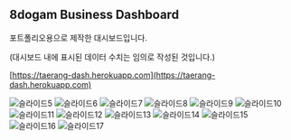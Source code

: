## 8dogam Business Dashboard

포트폴리오용으로 제작한 대시보드입니다.

(대시보드 내에 표시된 데이터 수치는 임의로 작성된 것입니다.)

[https://taerang-dash.herokuapp.com](https://taerang-dash.herokuapp.com)

![슬라이드5](https://user-images.githubusercontent.com/60762935/213430907-efe6e1dc-56c2-4c0e-af48-9de18125a2a6.jpeg)
![슬라이드6](https://user-images.githubusercontent.com/60762935/213430911-4d8fe5fe-66b1-46d6-ae80-c19b80b784b9.jpeg)
![슬라이드7](https://user-images.githubusercontent.com/60762935/213430913-3ceb85cf-c834-4b26-b6bf-c68682df2448.jpeg)
![슬라이드8](https://user-images.githubusercontent.com/60762935/213430916-478640bc-c2a0-4f63-9534-269ac0628677.jpeg)
![슬라이드9](https://user-images.githubusercontent.com/60762935/213430918-c9f6035a-6a44-4137-ad66-6847e8f8b8ef.jpeg)
![슬라이드10](https://user-images.githubusercontent.com/60762935/213430922-aeb1f0ff-eff1-445e-82b6-b763eadaffec.jpeg)
![슬라이드11](https://user-images.githubusercontent.com/60762935/213430925-c66c6b54-7f52-4ff5-b2df-e3ca556276dc.jpeg)
![슬라이드12](https://user-images.githubusercontent.com/60762935/213430928-c805a013-9f67-4601-a926-697bc28c8ad3.jpeg)
![슬라이드13](https://user-images.githubusercontent.com/60762935/213430929-9de2094a-5ac4-439f-bfe4-9aa931655e63.jpeg)
![슬라이드14](https://user-images.githubusercontent.com/60762935/213430931-3add0f59-8ae4-44b4-bd90-a6974cb413e7.jpeg)
![슬라이드15](https://user-images.githubusercontent.com/60762935/213430933-55cc276f-bc0e-4f05-aec3-3eafbd43fd11.jpeg)
![슬라이드16](https://user-images.githubusercontent.com/60762935/213430934-bd8fdb85-01d6-48d0-bfd6-adb439eb8075.jpeg)
![슬라이드17](https://user-images.githubusercontent.com/60762935/213430938-c5474723-2c9a-454d-afbd-4f6d5958b97a.jpeg)
